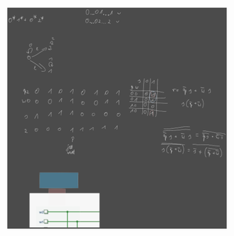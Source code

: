 ![](/Notatki/Semestr%203/Logika%20układów%20cyfrowych/Labolatoria/Labolatoria%208/Drawing%202023-12-17%2016.38.20.excalidraw.svg)